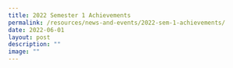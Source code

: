 ```yaml
---
title: 2022 Semester 1 Achievements
permalink: /resources/news-and-events/2022-sem-1-achievements/
date: 2022-06-01
layout: post
description: ""
image: ""
---
```

